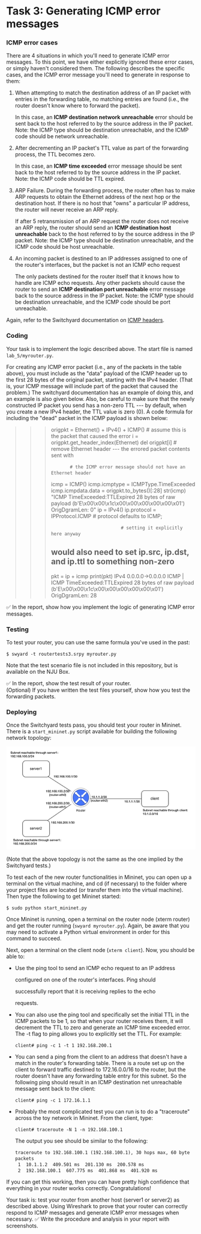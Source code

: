 # Task 3: Generating ICMP error messages

### ICMP error cases

There are 4 situations in which you'll need to generate ICMP error messages. To this point, we have either explicitly ignored these error cases, or simply haven't considered them. The following describes the specific cases, and the ICMP error message you'll need to generate in response to them:

1. When attempting to match the destination address of an IP packet with entries in the forwarding table, no matching entries are found \(i.e., the router doesn't know where to forward the packet\).

   In this case, an **ICMP destination network unreachable** error should be sent back to the host referred to by the source address in the IP packet. Note: the ICMP type should be destination unreachable, and the ICMP code should be network unreachable.

2. After decrementing an IP packet's TTL value as part of the forwarding process, the TTL becomes zero.

   In this case, an **ICMP time exceeded** error message should be sent back to the host referred to by the source address in the IP packet. Note: the ICMP code should be TTL expired.

3. ARP Failure. During the forwarding process, the router often has to make ARP requests to obtain the Ethernet address of the next hop or the destination host. If there is no host that "owns" a particular IP address, the router will never receive an ARP reply.

   If after 5 retransmission of an ARP request the router does not receive an ARP reply, the router should send an **ICMP destination host unreachable** back to the host referred to by the source address in the IP packet. Note: the ICMP type should be destination unreachable, and the ICMP code should be host unreachable.

4. An incoming packet is destined to an IP addresses assigned to one of the router's interfaces, but the packet is not an ICMP echo request

   The only packets destined for the router itself that it knows how to handle are ICMP echo requests. Any other packets should cause the router to send an **ICMP destination port unreachable** error message back to the source address in the IP packet. Note: the ICMP type should be destination unreachable, and the ICMP code should be port unreachable.

Again, refer to the Switchyard documentation on [ICMP headers](https://pavinberg.gitee.io/switchyard/reference.html#icmp-internet-control-message-protocol-header-v4).

### Coding

Your task is to implement the logic described above. The start file is named `lab_5/myrouter.py`.

For creating any ICMP error packet \(i.e., any of the packets in the table above\), you must include as the "data" payload of the ICMP header up to the first 28 bytes of the original packet, starting with the IPv4 header. \(That is, your ICMP message will include part of the packet that caused the problem.\) The switchyard documentation has an example of doing this, and an example is also given below. Also, be careful to make sure that the newly constructed IP packet you send has a non-zero TTL --- by default, when you create a new IPv4 header, the TTL value is zero \(0\). A code formula for including the "dead" packet in the ICMP payload is shown below:

> > > origpkt = Ethernet\(\) + IPv4\(\) + ICMP\(\) \# assume this is the packet that caused the error i = origpkt.get\_header\_index\(Ethernet\) del origpkt\[i\] \# remove Ethernet header --- the errored packet contents sent with
> > >
> > > ```text
> > >        # the ICMP error message should not have an Ethernet header
> > > ```
> > >
> > > icmp = ICMP\(\) icmp.icmptype = ICMPType.TimeExceeded icmp.icmpdata.data = origpkt.to\_bytes\(\)\[:28\] str\(icmp\) "ICMP TimeExceeded:TTLExpired 28 bytes of raw payload \(b'E\x00\x00\x1c\x00\x00\x00\x00\x00\x01'\) OrigDgramLen: 0" ip = IPv4\(\) ip.protocol = IPProtocol.ICMP \# protocol defaults to ICMP;
> > >
> > > ```text
> > >                           # setting it explicitly here anyway
> > > ```
> > >
> > > ## would also need to set ip.src, ip.dst, and ip.ttl to something non-zero
> > >
> > > pkt = ip + icmp print\(pkt\) IPv4 0.0.0.0-&gt;0.0.0.0 ICMP \| ICMP TimeExceeded:TTLExpired 28 bytes of raw payload \(b'E\x00\x00\x1c\x00\x00\x00\x00\x00\x01'\) OrigDgramLen: 28

✅ In the report, show how you implement the logic of generating ICMP error messages.

### Testing

To test your router, you can use the same formula you've used in the past:

```text
$ swyard -t routertests3.srpy myrouter.py
```

Note that the test scenario file is not included in this repository, but is available on the NJU Box.

✅ In the report, show the test result of your router.  
\(Optional\) If you have written the test files yourself, show how you test the forwarding packets.

### Deploying

Once the Switchyard tests pass, you should test your router in Mininet. There is a `start_mininet.py` script available for building the following network topology:

![router2\_topology](../../.gitbook/assets/router2_topology%20%282%29.png)

\(Note that the above topology is not the same as the one implied by the Switchyard tests.\)

To test each of the new router functionalities in Mininet, you can open up a terminal on the virtual machine, and cd \(if necessary\) to the folder where your project files are located \(or transfer them into the virtual machine\). Then type the following to get Mininet started:

```text
$ sudo python start_mininet.py
```

Once Mininet is running, open a terminal on the router node \(xterm router\) and get the router running \(`swyard myrouter.py`\). Again, be aware that you may need to activate a Python virtual environment in order for this command to succeed.

Next, open a terminal on the client node \(`xterm client`\). Now, you should be able to:

* Use the ping tool to send an ICMP echo request to an IP address

  configured on one of the router's interfaces. Ping should

  successfully report that it is receiving replies to the echo

  requests.

* You can also use the ping tool and specifically set the initial TTL in the ICMP packets to be 1, so that when your router receives them, it will decrement the TTL to zero and generate an ICMP time exceeded error. The -t flag to ping allows you to explicitly set the TTL. For example:

  ```text
  client# ping -c 1 -t 1 192.168.200.1
  ```

* You can send a ping from the client to an address that doesn't have a match in the router's forwarding table. There is a route set up on the client to forward traffic destined to 172.16.0.0/16 to the router, but the router doesn't have any forwarding table entry for this subnet. So the following ping should result in an ICMP destination net unreachable message sent back to the client:

  ```text
  client# ping -c 1 172.16.1.1
  ```

* Probably the most complicated test you can run is to do a "traceroute" across the toy network in Mininet. From the client, type:

  ```text
  client# traceroute -N 1 -n 192.168.100.1
  ```

  The output you see should be similar to the following:

  ```text
  traceroute to 192.168.100.1 (192.168.100.1), 30 hops max, 60 byte packets
   1  10.1.1.2  409.501 ms  201.130 ms  200.578 ms
   2  192.168.100.1  607.775 ms  401.868 ms  401.920 ms 
  ```

If you can get this working, then you can have pretty high confidence that everything in your router works correctly. Congratulations!

Your task is: test your router from another host \(server1 or server2\) as described above. Using Wireshark to prove that your router can correctly respond to ICMP messages and generate ICMP error messages when necessary. ✅ Write the procedure and analysis in your report with screenshots.


